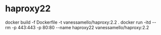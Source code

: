 # haproxy22

docker build -f Dockerfile -t vanessamello/haproxy:2.2 .
docker run -itd --rm -p 443:443 -p 80:80 --name haproxy22 vanessamello/haproxy:2.2

